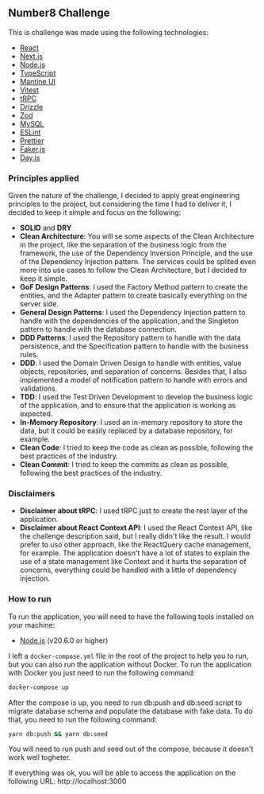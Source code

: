 <!-- write a brief about the number8 challenge -->

## Number8 Challenge

This is challenge was made using the following technologies:

- [React](https://reactjs.org/)
- [Next.js](https://nextjs.org/)
- [Node.js](https://nodejs.org/)
- [TypeScript](https://www.typescriptlang.org/)
- [Mantine UI](https://mantine.dev/)
- [Vitest](https://vitest.dev/)
- [tRPC](https://trpc.io/)
- [Drizzle](https://orm.drizzle.team/)
- [Zod](https://zod.dev/)
- [MySQL](https://www.mysql.com/)
- [ESLint](https://eslint.org/)
- [Prettier](https://prettier.io/)
- [Faker.js](https://fakerjs.dev/)
- [Day.js](https://day.js.org/)

### Principles applied

Given the nature of the challenge, I decided to apply great engineering principles to the project, but considering the time I had to deliver it, I decided to keep it simple and focus on the following:

- **SOLID** and **DRY**
- **Clean Architecture**: You will se some aspects of the Clean Architecture in the project, like the separation of the business logic from the framework, the use of the Dependency Inversion Principle, and the use of the Dependency Injection pattern. The services could be splited even more into use cases to follow the Clean Architecture, but I decided to keep it simple.
- **GoF Design Patterns**: I used the Factory Method pattern to create the entities, and the Adapter pattern to create basically everything on the server side.
- **General Design Patterns**: I used the Dependency Injection pattern to handle with the dependencies of the application, and the Singleton pattern to handle with the database connection.
- **DDD Patterns**: I used the Repository pattern to handle with the data persistence, and the Specification pattern to handle with the business rules.
- **DDD**: I used the Domain Driven Design to handle with entities, value objects, repositories, and separation of concerns. Besides that, I also implemented a model of notification pattern to handle with errors and validations.
- **TDD**: I used the Test Driven Development to develop the business logic of the application, and to ensure that the application is working as expected.
- **In-Memory Repository**: I used an in-memory repository to store the data, but it could be easily replaced by a database repository, for example.
- **Clean Code**: I tried to keep the code as clean as possible, following the best practices of the industry.
- **Clean Commit**: I tried to keep the commits as clean as possible, following the best practices of the industry.

### Disclaimers

- **Disclaimer about tRPC**: I used tRPC just to create the rest layer of the application.
- **Disclaimer about React Context API**: I used the React Context API, like the challenge description said, but I really didn't like the result. I would prefer to uso other approach, like the ReactQuery cache management, for example. The application doesn't have a lot of states to explain the use of a state management like Context and it hurts the separation of concerns, everything could be handled with a little of dependency injection.

### How to run

To run the application, you will need to have the following tools installed on your machine:

- [Node.js](https://nodejs.org/) (v20.6.0 or higher)

I left a `docker-compose.yml` file in the root of the project to help you to run, but you can also run the application without Docker. To run the application with Docker you just need to run the following command:

```bash
docker-compose up
```

After the compose is up, you need to run db:push and db:seed script to migrate database schema and populate the database with fake data. To do that, you need to run the following command:

```bash
yarn db:push && yarn db:seed
```

You will need to run push and seed out of the compose, because it doesn't work well togheter.

If everything was ok, you will be able to access the application on the following URL: http://localhost:3000
